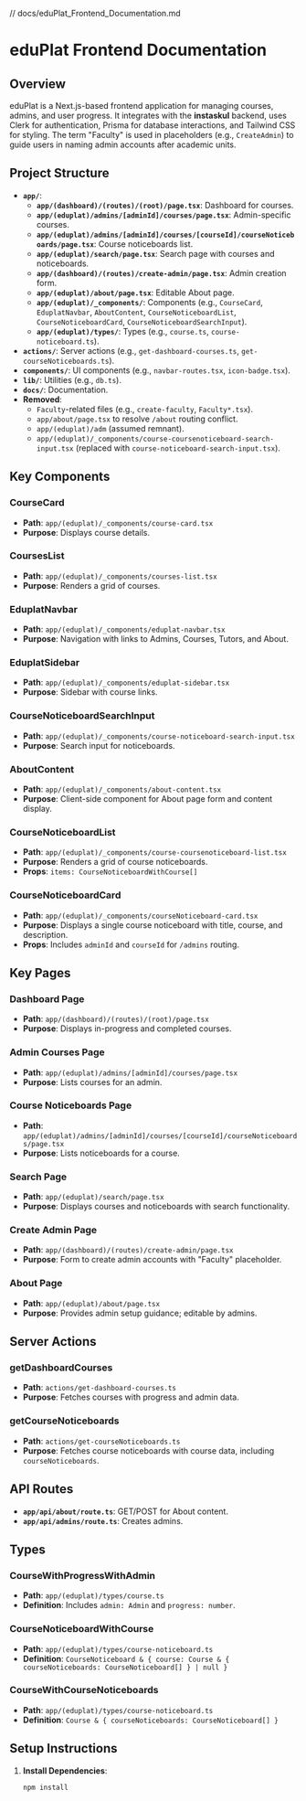 // docs/eduPlat_Frontend_Documentation.md
# eduPlat Frontend Documentation

## Overview
eduPlat is a Next.js-based frontend application for managing courses, admins, and user progress. It integrates with the **instaskul** backend, uses Clerk for authentication, Prisma for database interactions, and Tailwind CSS for styling. The term "Faculty" is used in placeholders (e.g., `CreateAdmin`) to guide users in naming admin accounts after academic units.

## Project Structure
- **`app/`**:
  - **`app/(dashboard)/(routes)/(root)/page.tsx`**: Dashboard for courses.
  - **`app/(eduplat)/admins/[adminId]/courses/page.tsx`**: Admin-specific courses.
  - **`app/(eduplat)/admins/[adminId]/courses/[courseId]/courseNoticeboards/page.tsx`**: Course noticeboards list.
  - **`app/(eduplat)/search/page.tsx`**: Search page with courses and noticeboards.
  - **`app/(dashboard)/(routes)/create-admin/page.tsx`**: Admin creation form.
  - **`app/(eduplat)/about/page.tsx`**: Editable About page.
  - **`app/(eduplat)/_components/`**: Components (e.g., `CourseCard`, `EduplatNavbar`, `AboutContent`, `CourseNoticeboardList`, `CourseNoticeboardCard`, `CourseNoticeboardSearchInput`).
  - **`app/(eduplat)/types/`**: Types (e.g., `course.ts`, `course-noticeboard.ts`).
- **`actions/`**: Server actions (e.g., `get-dashboard-courses.ts`, `get-courseNoticeboards.ts`).
- **`components/`**: UI components (e.g., `navbar-routes.tsx`, `icon-badge.tsx`).
- **`lib/`**: Utilities (e.g., `db.ts`).
- **`docs/`**: Documentation.
- **Removed**:
  - `Faculty`-related files (e.g., `create-faculty`, `Faculty*.tsx`).
  - `app/about/page.tsx` to resolve `/about` routing conflict.
  - `app/(eduplat)/adm` (assumed remnant).
  - `app/(eduplat)/_components/course-coursenoticeboard-search-input.tsx` (replaced with `course-noticeboard-search-input.tsx`).

## Key Components
### CourseCard
- **Path**: `app/(eduplat)/_components/course-card.tsx`
- **Purpose**: Displays course details.

### CoursesList
- **Path**: `app/(eduplat)/_components/courses-list.tsx`
- **Purpose**: Renders a grid of courses.

### EduplatNavbar
- **Path**: `app/(eduplat)/_components/eduplat-navbar.tsx`
- **Purpose**: Navigation with links to Admins, Courses, Tutors, and About.

### EduplatSidebar
- **Path**: `app/(eduplat)/_components/eduplat-sidebar.tsx`
- **Purpose**: Sidebar with course links.

### CourseNoticeboardSearchInput
- **Path**: `app/(eduplat)/_components/course-noticeboard-search-input.tsx`
- **Purpose**: Search input for noticeboards.

### AboutContent
- **Path**: `app/(eduplat)/_components/about-content.tsx`
- **Purpose**: Client-side component for About page form and content display.

### CourseNoticeboardList
- **Path**: `app/(eduplat)/_components/course-coursenoticeboard-list.tsx`
- **Purpose**: Renders a grid of course noticeboards.
- **Props**: `items: CourseNoticeboardWithCourse[]`

### CourseNoticeboardCard
- **Path**: `app/(eduplat)/_components/courseNoticeboard-card.tsx`
- **Purpose**: Displays a single course noticeboard with title, course, and description.
- **Props**: Includes `adminId` and `courseId` for `/admins` routing.

## Key Pages
### Dashboard Page
- **Path**: `app/(dashboard)/(routes)/(root)/page.tsx`
- **Purpose**: Displays in-progress and completed courses.

### Admin Courses Page
- **Path**: `app/(eduplat)/admins/[adminId]/courses/page.tsx`
- **Purpose**: Lists courses for an admin.

### Course Noticeboards Page
- **Path**: `app/(eduplat)/admins/[adminId]/courses/[courseId]/courseNoticeboards/page.tsx`
- **Purpose**: Lists noticeboards for a course.

### Search Page
- **Path**: `app/(eduplat)/search/page.tsx`
- **Purpose**: Displays courses and noticeboards with search functionality.

### Create Admin Page
- **Path**: `app/(dashboard)/(routes)/create-admin/page.tsx`
- **Purpose**: Form to create admin accounts with "Faculty" placeholder.

### About Page
- **Path**: `app/(eduplat)/about/page.tsx`
- **Purpose**: Provides admin setup guidance; editable by admins.

## Server Actions
### getDashboardCourses
- **Path**: `actions/get-dashboard-courses.ts`
- **Purpose**: Fetches courses with progress and admin data.

### getCourseNoticeboards
- **Path**: `actions/get-courseNoticeboards.ts`
- **Purpose**: Fetches course noticeboards with course data, including `courseNoticeboards`.

## API Routes
- **`app/api/about/route.ts`**: GET/POST for About content.
- **`app/api/admins/route.ts`**: Creates admins.

## Types
### CourseWithProgressWithAdmin
- **Path**: `app/(eduplat)/types/course.ts`
- **Definition**: Includes `admin: Admin` and `progress: number`.

### CourseNoticeboardWithCourse
- **Path**: `app/(eduplat)/types/course-noticeboard.ts`
- **Definition**: `CourseNoticeboard & { course: Course & { courseNoticeboards: CourseNoticeboard[] } | null }`

### CourseWithCourseNoticeboards
- **Path**: `app/(eduplat)/types/course-noticeboard.ts`
- **Definition**: `Course & { courseNoticeboards: CourseNoticeboard[] }`

## Setup Instructions
1. **Install Dependencies**:
   ```bash
   npm install